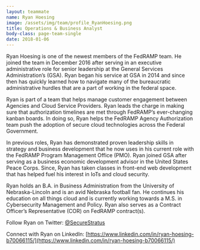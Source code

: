 ```yaml
---
layout: teammate
name: Ryan Hoesing
image: /assets/img/team/profile_RyanHoesing.png
title: Operations & Business Analyst 
body-class: page-team-single
date: 2018-01-06
---
```

Ryan Hoesing is one of the newest members of the FedRAMP team.  He joined the team in December 2016 after serving in an executive administrative role for senior leadership at the General Services Administration’s (GSA). Ryan began his service at GSA in 2014 and since then has quickly learned how to navigate many of the bureaucratic administrative hurdles that are a part of working in the federal space.  

Ryan is part of a team that helps manage customer engagement between Agencies and Cloud Service Providers. Ryan leads the charge in making sure that authorization timelines are met through FedRAMP’s  ever-changing kanban boards. In doing so, Ryan helps the FedRAMP Agency Authorization team push the adoption of secure cloud technologies across the Federal Government.

In previous roles, Ryan has demonstrated proven leadership skills in strategy and business development that he now uses in his current role with the FedRAMP Program Management Office (PMO). Ryan joined GSA after serving as a business economic development advisor in the United States Peace Corps. Since, Ryan has taken classes in front-end web development that has helped fuel his interest in IoTs and cloud security.

Ryan holds an B.A. in Business Administration from the University of Nebraska-Lincoln and is an avid Nebraska football fan. He continues his education on all things cloud and is currently working towards a M.S. in Cybersecurity Management and Policy. Ryan also serves as a Contract Officer’s Representative (COR) on FedRAMP contract(s).

Follow Ryan on Twitter: [@SecureStratus](http://twitter.com/SecureStratus)

Connect with Ryan on LinkedIn: [https://www.linkedin.com/in/ryan-hoesing-b70066115/](https://www.linkedin.com/in/ryan-hoesing-b70066115/)

